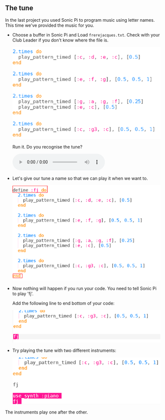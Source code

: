 ## The tune

In the last project you used Sonic Pi to program music using letter names. This time we've provided the music for you.

+ Choose a buffer in Sonic Pi and Load `frerejacques.txt`. Check with your Club Leader if you don't know where the file is.
    
    ![スクリーンショット](images/round-starter.png)
    
    Run it. Do you recognise the tune?
    
    <div id="audio-preview" class="pdf-hidden">
      <audio controls preload> <source src="resources/frerejacques1.mp3" type="audio/mpeg"> Your browser does not support the <code>audio</code> element. </audio>
    </div>
+ Let's give our tune a name so that we can play it when we want to.
    
    ![スクリーンショット](images/round-define.png)

+ Now nothing will happen if you run your code. You need to tell Sonic Pi to play 'fj'.
    
    Add the following line to end bottom of your code:
    
    ![スクリーンショット](images/round-part1.png)

+ Try playing the tune with two different instruments:
    
    ![スクリーンショット](images/round-part2.png)

The instruments play one after the other.